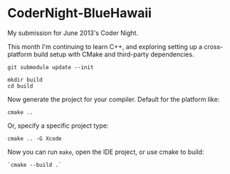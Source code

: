 CoderNight-BlueHawaii
=====================

My submission for June 2013's Coder Night.

This month I'm continuing to learn C++, and exploring setting up a cross-platform build setup with CMake and third-party dependencies.

    git submodule update --init

    mkdir build
    cd build

Now generate the project for your compiler. Default for the platform like:

    cmake ..

Or, specify a specific project type:

    cmake .. -G Xcode

Now you can run `make`, open the IDE project, or use cmake to build:

    `cmake --build .`

